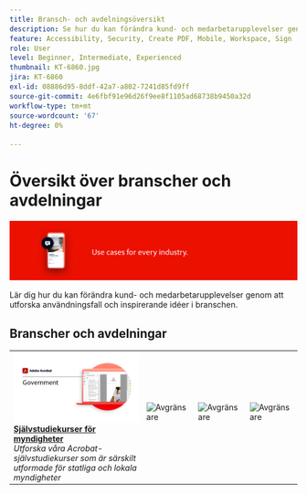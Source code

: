 ```yaml
---
title: Bransch- och avdelningsöversikt
description: Se hur du kan förändra kund- och medarbetarupplevelser genom att utforska användningsfall och inspirerande idéer i branschen
feature: Accessibility, Security, Create PDF, Mobile, Workspace, Sign
role: User
level: Beginner, Intermediate, Experienced
thumbnail: KT-6860.jpg
jira: KT-6860
exl-id: 08886d95-8ddf-42a7-a802-7241d85fd9ff
source-git-commit: 4e6fbf91e96d26f9ee8f1105ad68738b9450a32d
workflow-type: tm+mt
source-wordcount: '67'
ht-degree: 0%

---
```


# Översikt över branscher och avdelningar

![Acrobat-branschbild](../assets/Hero-Industry.png)

Lär dig hur du kan förändra kund- och medarbetarupplevelser genom att utforska användningsfall och inspirerande idéer i branschen.

## Branscher och avdelningar

<table style="table-layout:fixed">
<tr>
  <td>
    <a href="gov/gov-overview.md">
      <img alt="Självstudiekurser för myndigheter" src="../assets/Government.png" />
    </a>
    <div>
    <a href="gov/gov-overview.md"><strong>Självstudiekurser för myndigheter</strong></a>
    </div>
    <em>Utforska våra Acrobat-självstudiekurser som är särskilt utformade för statliga och lokala myndigheter</em>
    <br>
  </td>
  <td>
   <img alt="Avgränsare" src="../assets/Whitespacer.png" />
    <div>
    <br>
  </td>  
  <td>
   <img alt="Avgränsare" src="../assets/Whitespacer.png" />
    <div>
    <br>
  </td>
  <td>
   <img alt="Avgränsare" src="../assets/Whitespacer.png" />
    <div>
    <br>
  </td>
</tr>
</table>
